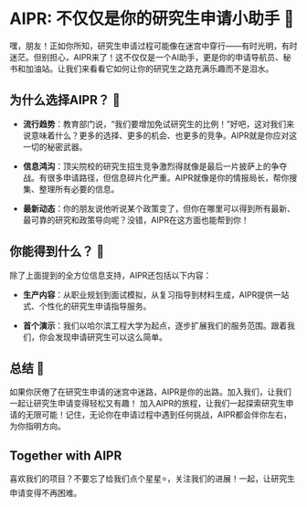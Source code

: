 # AIPR: 不仅仅是你的研究生申请小助手 🚀

嘿，朋友！正如你所知，研究生申请过程可能像在迷宫中穿行——有时光明，有时迷茫。但别担心，AIPR来了！这不仅仅是一个AI助手，更是你的申请导航员、秘书和加油站。让我们来看看它如何让你的研究生之路充满乐趣而不是泪水。

## 为什么选择AIPR？ 🤔

- **流行趋势**：教育部门说，“我们要增加免试研究生的比例！”好吧，这对我们来说意味着什么？更多的选择、更多的机会、也更多的竞争。AIPR就是你应对这一切的秘密武器。

- **信息鸿沟**：顶尖院校的研究生招生竞争激烈得就像是最后一片披萨上的争夺战。有很多申请路径，但信息碎片化严重。AIPR就像是你的情报局长，帮你搜集、整理所有必要的信息。

- **最新动态**：你的朋友说他听说某个政策变了，但你在哪里可以得到所有最新、最可靠的研究和政策导向呢？没错，AIPR在这方面也能帮到你！

## 你能得到什么？ 🎁

除了上面提到的全方位信息支持，AIPR还包括以下内容：

- **生产内容**：从职业规划到面试模拟，从复习指导到材料生成，AIPR提供一站式、个性化的研究生申请指导服务。

- **首个演示**：我们以哈尔滨工程大学为起点，逐步扩展我们的服务范围。跟着我们，你会发现申请研究生可以这么简单。

## 总结 🎉

如果你厌倦了在研究生申请的迷宫中迷路，AIPR是你的出路。加入我们，让我们一起让研究生申请变得轻松又有趣！
加入AIPR的旅程，让我们一起探索研究生申请的无限可能！记住，无论你在申请过程中遇到任何挑战，AIPR都会伴你左右，为你指明方向。

## Together with AIPR

喜欢我们的项目？不要忘了给我们点个星星⭐️，关注我们的进展！一起，让研究生申请变得不再困难。


